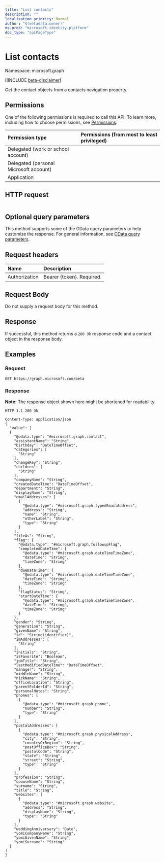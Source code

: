 ```yaml
---
title: "List contacts"
description: ""
localization_priority: Normal
author: "$(metadata.owner)"
ms.prod: "microsoft-identity-platform"
doc_type: "apiPageType"
---
```


# List contacts

Namespace: microsoft.graph

[!INCLUDE [beta-disclaimer](../../includes/beta-disclaimer.md)]

Get the contact objects from a contacts navigation property.

## Permissions

One of the following permissions is required to call this API. To learn more, including how to choose permissions, see [Permissions](/graph/permissions-reference).

| Permission type                        | Permissions (from most to least privileged) |
| :------------------------------------- | :------------------------------------------ |
| Delegated (work or school account)     |                                             |
| Delegated (personal Microsoft account) |                                             |
| Application                            |                                             |

## HTTP request

<!-- {
  "blockType": "ignored"
}
-->

```http

```

## Optional query parameters

This method supports some of the OData query parameters to help customize the response. For general information, see [OData query parameters](/graph/query-parameters).

## Request headers

| Name          | Description               |
| :------------ | :------------------------ |
| Authorization | Bearer {token}. Required. |

## Request Body

<!-- Actions and Functions -->

<!-- CRUD Methods -->

Do not supply a request body for this method.

## Response

If successful, this method returns a `200 Ok` response code and a contact object in the response body.

## Examples

### Request

<!-- {
  "blockType": "request",
  "name": "list_contacts"
}
-->

```http
GET https://graph.microsoft.com/beta

```

### Response

**Note:** The response object shown here might be shortened for readability.

<!-- {
  "blockType": "response",
  "truncated": true,
  "@odata.type": "$(this.ReturnTypeFullName)"
}
-->

```http
HTTP 1.1 200 Ok

Content-Type: application/json
{
  "value": [
  {
    "@odata.type": "#microsoft.graph.contact",
    "assistantName": "String",
    "birthday": "DateTimeOffset",
    "categories": [
      "String"
    ],
    "changeKey": "String",
    "children": [
      "String"
    ],
    "companyName": "String",
    "createdDateTime": "DateTimeOffset",
    "department": "String",
    "displayName": "String",
    "emailAddresses": [
      {
        "@odata.type": "#microsoft.graph.typedEmailAddress",
        "address": "String",
        "name": "String",
        "otherLabel": "String",
        "type": "String"
      }
    ],
    "fileAs": "String",
    "flag": {
      "@odata.type": "#microsoft.graph.followupFlag",
      "completedDateTime": {
        "@odata.type": "#microsoft.graph.dateTimeTimeZone",
        "dateTime": "String",
        "timeZone": "String"
      },
      "dueDateTime": {
        "@odata.type": "#microsoft.graph.dateTimeTimeZone",
        "dateTime": "String",
        "timeZone": "String"
      },
      "flagStatus": "String",
      "startDateTime": {
        "@odata.type": "#microsoft.graph.dateTimeTimeZone",
        "dateTime": "String",
        "timeZone": "String"
      }
    },
    "gender": "String",
    "generation": "String",
    "givenName": "String",
    "id": "String(identifier)",
    "imAddresses": [
      "String"
    ],
    "initials": "String",
    "isFavorite": "Boolean",
    "jobTitle": "String",
    "lastModifiedDateTime": "DateTimeOffset",
    "manager": "String",
    "middleName": "String",
    "nickName": "String",
    "officeLocation": "String",
    "parentFolderId": "String",
    "personalNotes": "String",
    "phones": [
      {
        "@odata.type": "#microsoft.graph.phone",
        "number": "String",
        "type": "String"
      }
    ],
    "postalAddresses": [
      {
        "@odata.type": "#microsoft.graph.physicalAddress",
        "city": "String",
        "countryOrRegion": "String",
        "postOfficeBox": "String",
        "postalCode": "String",
        "state": "String",
        "street": "String",
        "type": "String"
      }
    ],
    "profession": "String",
    "spouseName": "String",
    "surname": "String",
    "title": "String",
    "websites": [
      {
        "@odata.type": "#microsoft.graph.website",
        "address": "String",
        "displayName": "String",
        "type": "String"
      }
    ],
    "weddingAnniversary": "Date",
    "yomiCompanyName": "String",
    "yomiGivenName": "String",
    "yomiSurname": "String"
  }
]
}

```
